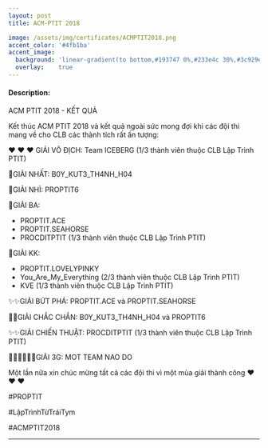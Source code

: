 ```yaml
---
layout: post
title: ACM-PTIT 2018

image: /assets/img/certificates/ACMPTIT2018.png
accent_color: '#4fb1ba'
accent_image:
  background: 'linear-gradient(to bottom,#193747 0%,#233e4c 30%,#3c929e 50%,#d5d5d4 70%,#cdccc8 100%)'
  overlay:    true
---
```


#### Description: 

ACM PTIT 2018 - KẾT QUẢ

Kết thúc ACM PTIT 2018 và kết quả ngoài sức mong đợi khi các đội thi mang về cho CLB các thành tích rất ấn tượng:

❤ ❤ ❤ GIẢI VÔ ĐỊCH: Team ICEBERG (1/3 thành viên thuộc CLB Lập Trình PTIT)

🙏GIẢI NHẤT: B0Y_KUT3_TH4NH_H04

🎊GIẢI NHÌ: PROPTIT6

🎉GIẢI BA: 

  * PROPTIT.ACE
  * PROPTIT.SEAHORSE
  * PROCDITPTIT (1/3 thành viên thuộc CLB Lập Trình PTIT)

🦄GIẢI KK: 
  * PROPTIT.LOVELYPINKY
  * You_Are_My_Everything (2/3 thành viên thuộc CLB Lập Trình PTIT)
  *  KVE (1/3 thành viên thuộc CLB Lập Trình PTIT)

✨✨GIẢI BỨT PHÁ: PROPTIT.ACE và PROPTIT.SEAHORSE 

🤖🤖GIẢI CHẮC CHẮN: B0Y_KUT3_TH4NH_H04 và PROPTIT6

✨✨GIẢI CHIẾN THUẬT: PROCDITPTIT (1/3 thành viên thuộc CLB Lập Trình PTIT)

🧘‍♀️🧘‍♀️🧘‍♀️GIẢI 3G: MOT TEAM NAO DO 

Một lần nữa xin chúc mừng tất cả các đội thi vì một mùa giải thành công  ❤ ❤ ❤

#PROPTIT

#LậpTrìnhTừTráiTym

#ACMPTIT2018

---
